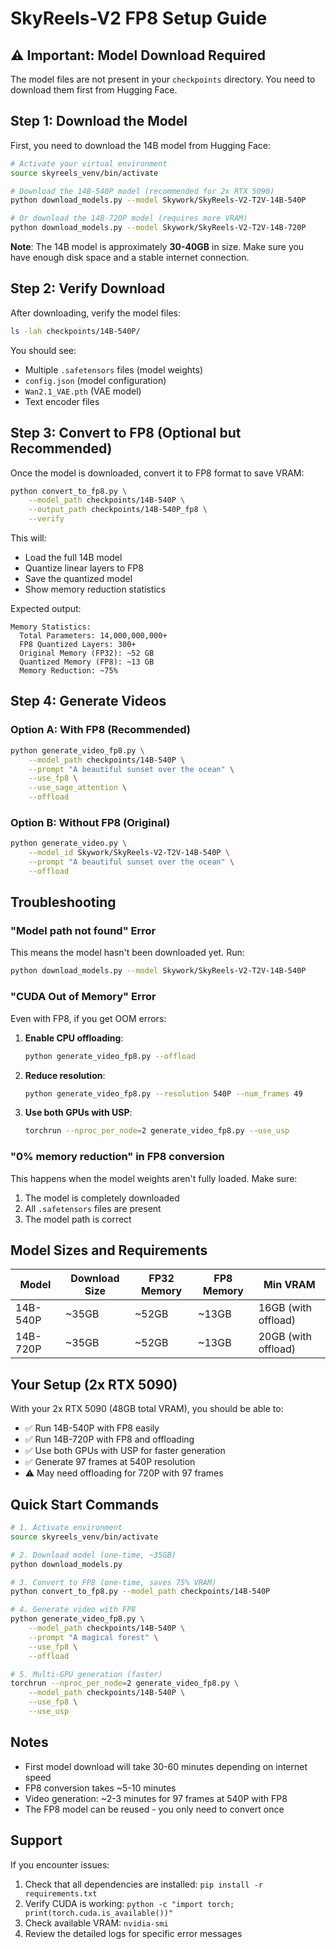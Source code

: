 # SkyReels-V2 FP8 Setup Guide

## ⚠️ Important: Model Download Required

The model files are not present in your `checkpoints` directory. You need to download them first from Hugging Face.

## Step 1: Download the Model

First, you need to download the 14B model from Hugging Face:

```bash
# Activate your virtual environment
source skyreels_venv/bin/activate

# Download the 14B-540P model (recommended for 2x RTX 5090)
python download_models.py --model Skywork/SkyReels-V2-T2V-14B-540P

# Or download the 14B-720P model (requires more VRAM)
python download_models.py --model Skywork/SkyReels-V2-T2V-14B-720P
```

**Note**: The 14B model is approximately **30-40GB** in size. Make sure you have enough disk space and a stable internet connection.

## Step 2: Verify Download

After downloading, verify the model files:

```bash
ls -lah checkpoints/14B-540P/
```

You should see:
- Multiple `.safetensors` files (model weights)
- `config.json` (model configuration)
- `Wan2.1_VAE.pth` (VAE model)
- Text encoder files

## Step 3: Convert to FP8 (Optional but Recommended)

Once the model is downloaded, convert it to FP8 format to save VRAM:

```bash
python convert_to_fp8.py \
    --model_path checkpoints/14B-540P \
    --output_path checkpoints/14B-540P_fp8 \
    --verify
```

This will:
- Load the full 14B model
- Quantize linear layers to FP8
- Save the quantized model
- Show memory reduction statistics

Expected output:
```
Memory Statistics:
  Total Parameters: 14,000,000,000+
  FP8 Quantized Layers: 300+
  Original Memory (FP32): ~52 GB
  Quantized Memory (FP8): ~13 GB
  Memory Reduction: ~75%
```

## Step 4: Generate Videos

### Option A: With FP8 (Recommended)

```bash
python generate_video_fp8.py \
    --model_path checkpoints/14B-540P \
    --prompt "A beautiful sunset over the ocean" \
    --use_fp8 \
    --use_sage_attention \
    --offload
```

### Option B: Without FP8 (Original)

```bash
python generate_video.py \
    --model_id Skywork/SkyReels-V2-T2V-14B-540P \
    --prompt "A beautiful sunset over the ocean" \
    --offload
```

## Troubleshooting

### "Model path not found" Error

This means the model hasn't been downloaded yet. Run:
```bash
python download_models.py --model Skywork/SkyReels-V2-T2V-14B-540P
```

### "CUDA Out of Memory" Error

Even with FP8, if you get OOM errors:

1. **Enable CPU offloading**:
   ```bash
   python generate_video_fp8.py --offload
   ```

2. **Reduce resolution**:
   ```bash
   python generate_video_fp8.py --resolution 540P --num_frames 49
   ```

3. **Use both GPUs with USP**:
   ```bash
   torchrun --nproc_per_node=2 generate_video_fp8.py --use_usp
   ```

### "0% memory reduction" in FP8 conversion

This happens when the model weights aren't fully loaded. Make sure:
1. The model is completely downloaded
2. All `.safetensors` files are present
3. The model path is correct

## Model Sizes and Requirements

| Model | Download Size | FP32 Memory | FP8 Memory | Min VRAM |
|-------|--------------|-------------|------------|----------|
| 14B-540P | ~35GB | ~52GB | ~13GB | 16GB (with offload) |
| 14B-720P | ~35GB | ~52GB | ~13GB | 20GB (with offload) |

## Your Setup (2x RTX 5090)

With your 2x RTX 5090 (48GB total VRAM), you should be able to:

- ✅ Run 14B-540P with FP8 easily
- ✅ Run 14B-720P with FP8 and offloading
- ✅ Use both GPUs with USP for faster generation
- ✅ Generate 97 frames at 540P resolution
- ⚠️ May need offloading for 720P with 97 frames

## Quick Start Commands

```bash
# 1. Activate environment
source skyreels_venv/bin/activate

# 2. Download model (one-time, ~35GB)
python download_models.py

# 3. Convert to FP8 (one-time, saves 75% VRAM)
python convert_to_fp8.py --model_path checkpoints/14B-540P

# 4. Generate video with FP8
python generate_video_fp8.py \
    --model_path checkpoints/14B-540P \
    --prompt "A magical forest" \
    --use_fp8 \
    --offload

# 5. Multi-GPU generation (faster)
torchrun --nproc_per_node=2 generate_video_fp8.py \
    --model_path checkpoints/14B-540P \
    --use_fp8 \
    --use_usp
```

## Notes

- First model download will take 30-60 minutes depending on internet speed
- FP8 conversion takes ~5-10 minutes
- Video generation: ~2-3 minutes for 97 frames at 540P with FP8
- The FP8 model can be reused - you only need to convert once

## Support

If you encounter issues:
1. Check that all dependencies are installed: `pip install -r requirements.txt`
2. Verify CUDA is working: `python -c "import torch; print(torch.cuda.is_available())"`
3. Check available VRAM: `nvidia-smi`
4. Review the detailed logs for specific error messages